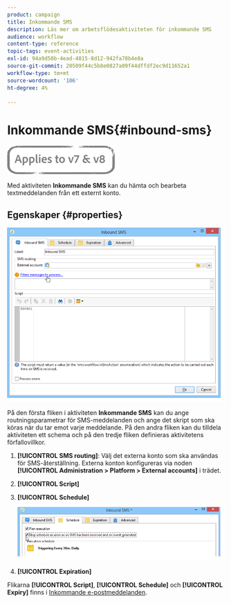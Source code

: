 ```yaml
---
product: campaign
title: Inkommande SMS
description: Läs mer om arbetsflödesaktiviteten för inkommande SMS
audience: workflow
content-type: reference
topic-tags: event-activities
exl-id: 94a9d50b-4ead-4815-8d12-942fa78b4e8a
source-git-commit: 20509f44c5b8e0827a09f44dffdf2ec9d11652a1
workflow-type: tm+mt
source-wordcount: '106'
ht-degree: 4%

---
```


# Inkommande SMS{#inbound-sms}

![](../../assets/common.svg)

Med aktiviteten **Inkommande SMS** kan du hämta och bearbeta textmeddelanden från ett externt konto.

## Egenskaper {#properties}

![](assets/sms_rec_edit.png)

På den första fliken i aktiviteten **Inkommande SMS** kan du ange routningsparametrar för SMS-meddelanden och ange det skript som ska köras när du tar emot varje meddelande. På den andra fliken kan du tilldela aktiviteten ett schema och på den tredje fliken definieras aktivitetens förfallovillkor.

1. **[!UICONTROL SMS routing]**: Välj det externa konto som ska användas för SMS-återställning. Externa konton konfigureras via noden **[!UICONTROL Administration > Platform > External accounts]** i trädet.
1. **[!UICONTROL Script]**
1. **[!UICONTROL Schedule]**

   ![](assets/sms_rec_edit_2.png)

1. **[!UICONTROL Expiration]**

Flikarna **[!UICONTROL Script]**, **[!UICONTROL Schedule]** och **[!UICONTROL Expiry]** finns i [Inkommande e-postmeddelanden](inbound-emails.md).
